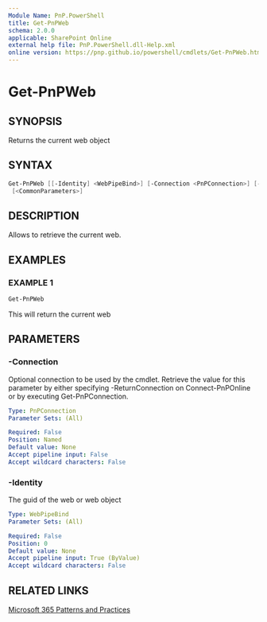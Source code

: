 ```yaml
---
Module Name: PnP.PowerShell
title: Get-PnPWeb
schema: 2.0.0
applicable: SharePoint Online
external help file: PnP.PowerShell.dll-Help.xml
online version: https://pnp.github.io/powershell/cmdlets/Get-PnPWeb.html
---
```

 
# Get-PnPWeb

## SYNOPSIS
Returns the current web object

## SYNTAX

```powershell
Get-PnPWeb [[-Identity] <WebPipeBind>] [-Connection <PnPConnection>] [-Includes <String[]>]
 [<CommonParameters>]
```

## DESCRIPTION

Allows to retrieve the current web.

## EXAMPLES

### EXAMPLE 1
```powershell
Get-PnPWeb
```

This will return the current web

## PARAMETERS

### -Connection
Optional connection to be used by the cmdlet. Retrieve the value for this parameter by either specifying -ReturnConnection on Connect-PnPOnline or by executing Get-PnPConnection.

```yaml
Type: PnPConnection
Parameter Sets: (All)

Required: False
Position: Named
Default value: None
Accept pipeline input: False
Accept wildcard characters: False
```

### -Identity
The guid of the web or web object

```yaml
Type: WebPipeBind
Parameter Sets: (All)

Required: False
Position: 0
Default value: None
Accept pipeline input: True (ByValue)
Accept wildcard characters: False
```

## RELATED LINKS

[Microsoft 365 Patterns and Practices](https://aka.ms/m365pnp)

